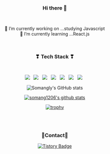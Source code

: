 <div align="center">

### Hi there 👋

</br>

<!--
**somang1206/somang1206** is a ✨ _special_ ✨ repository because its `README.md` (this file) appears on your GitHub profile.

Here are some ideas to get you started:

- 👯 I’m looking to collaborate on ...
- 🤔 I’m looking for help with ...
- 💬 Ask me about ...
- 📫 How to reach me: ...
- 😄 Pronouns: ...
- ⚡ Fun fact: ...



-->


 🔭 I’m currently working on ...studying Javascript
 </br>
 🌱 I’m currently learning ...React.js

</div>

</br>

<div align="center">
<h3 align="center"><b>❣ Tech Stack ❣</b></h3>
</br>
<p align="center">
<img src="https://img.shields.io/badge/HTML5-E34F26?style=flat-square&logo=HTML5&logoColor=white"/></a> &nbsp
<img src="https://img.shields.io/badge/CSS3-1572B6?style=flat-square&logo=CSS3&logoColor=white"/></a> &nbsp
<img src="https://img.shields.io/badge/JavaScript-F7DF1E?style=flat-square&logo=JavaScript&logoColor=white"/></a> &nbsp
<img src="https://img.shields.io/badge/React.js-4479A1?style=flat-square&logo=React&logoColor=white"/></a> &nbsp 
<img src="https://img.shields.io/badge/Photoshop-1F1E6E?style=flat-square&logo=Adobe Photoshop&logoColor=white"/></a> &nbsp 
<img src="https://img.shields.io/badge/Illustrator-6E341E?style=flat-square&logo=Adobe Illustrator&logoColor=white"/></a> &nbsp
<img src="https://img.shields.io/badge/Figma-121212?style=flat-square&logo=Figma&logoColor=white"/></a> &nbsp 
</p>


![Somangly's GitHub stats](https://github-readme-stats.vercel.app/api?username=somang1206&show_icons=true&theme=radical)


[![somang1206's github stats](https://github-readme-stats.vercel.app/api/top-langs/?username=somang1206&show_icons=true&hide_border=true&title_color=004386&icon_color=004386&layout=compact)](https://github.com/somang1206)


[![trophy](https://github-profile-trophy.vercel.app/?username=somang1206)](https://github.com/ryo-ma/github-profile-trophy)

</br>

<!-- [![Solved.ac
somang1206](http://mazassumnida.wtf/api/v2/generate_badge?boj={handle})](https://solved.ac/{handle}) -->

</br>
<h3><b>💌Contact💌</b></h3>

[![Tistory Badge](https://img.shields.io/badge/NAVER%20Blog-555263?style=Blogger&logoColor=#64E889)]("https://blog.naver.com/dlthakd1206)
</div>
